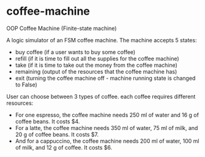 # coffee-machine
OOP Coffee Machine (Finite-state machine)

A logic simulator of an FSM coffee machine. The machine accepts 5 states: 
* buy coffee (if a user wants to buy some coffee)
* refill (if it is time to fill out all the supplies for the coffee machine)
* take (if it is time to take out the money from the coffee machine)
* remaining (output of the resources that the coffee machine has)
* exit (turning the coffee machine off - machine running state is changed to False)

User can choose between 3 types of coffee. each coffee requires different resources:
* For one espresso, the coffee machine needs 250 ml of water and 16 g of coffee beans. It costs $4.
* For a latte, the coffee machine needs 350 ml of water, 75 ml of milk, and 20 g of coffee beans. It costs $7.
* And for a cappuccino, the coffee machine needs 200 ml of water, 100 ml of milk, and 12 g of coffee. It costs $6.

